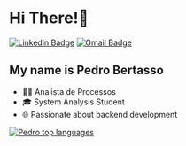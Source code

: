 <h1>Hi There!👋</h1>

[![Linkedin Badge](https://img.shields.io/badge/-LinkedIn-6633cc?style=flat-square&logo=Linkedin&logoColor=white&link=https:/https://www.linkedin.com/in/pedrobertasso/)](https://www.linkedin.com/in/pedrobertasso/)
[![Gmail Badge](https://img.shields.io/badge/-pedroobertasso@gmail.com-6633cc?style=flat-square&logo=Gmail&logoColor=white&link=mailto:pedroobertasso@gmail.com)](mailto:pedroobertasso@gmail.com)

## My name is Pedro Bertasso

- 👩‍💻 Analista de Processos
- 🎓 System Analysis Student
- 🌐 Passionate about backend development

[![Pedro top languages](https://github-readme-stats.vercel.app/api/top-langs/?username=mynameberto&theme=blue-white)](https://github.com/anuraghazra/github-readme-stats)
